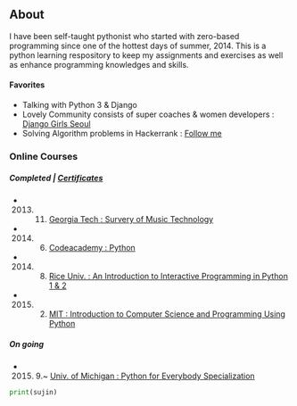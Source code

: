 ## About
I have been self-taught pythonist who started with zero-based programming since one of the hottest days of summer, 2014. This is a python learning respository to keep my assignments and exercises as well as enhance programming knowledges and skills.

#### Favorites
- Talking with Python 3 & Django
- Lovely Community consists of super coaches & women developers : [Django Girls Seoul](https://djangogirls.org/seoul/)
- Solving Algorithm problems in Hackerrank : [Follow me](https://www.hackerrank.com/sujinlee)

### Online Courses
##### Completed | [Certificates](https://www.linkedin.com/in/leesujin)
- 2013. 11. [Georgia Tech : Survery of Music Technology](https://www.coursera.org/learn/music-technology)
- 2014. 6. [Codeacademy : Python](https://www.codecademy.com/learn/python)
- 2014. 8. [Rice Univ. : An Introduction to Interactive Programming in Python 1 & 2](https://www.coursera.org/course/interactivepython1)
- 2015. 2. [MIT : Introduction to Computer Science and Programming Using Python](https://www.edx.org/course/introduction-computer-science-mitx-6-00-1x-6)

##### On going
- 2015. 9.~ [Univ. of Michigan : Python for Everybody Specialization](https://www.coursera.org/specializations/python)

```python
print(sujin)
```
